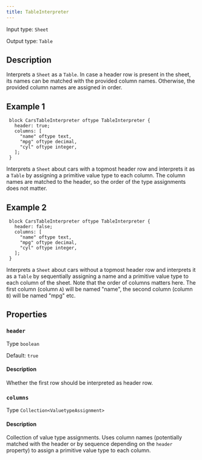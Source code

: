 ```yaml
---
title: TableInterpreter
---
```


<!-- Do NOT change this document as it is auto-generated from the language server -->

Input type: `Sheet`

Output type: `Table`

## Description

Interprets a `Sheet` as a `Table`. In case a header row is present in the sheet, its names can be matched with the provided column names. Otherwise, the provided column names are assigned in order.

## Example 1

```jayvee
 block CarsTableInterpreter oftype TableInterpreter {
   header: true;
   columns: [
     "name" oftype text,
     "mpg" oftype decimal,
     "cyl" oftype integer,
   ];
 }
```

Interprets a `Sheet` about cars with a topmost header row and interprets it as a `Table` by assigning a primitive value type to each column. The column names are matched to the header, so the order of the type assignments does not matter.

## Example 2

```jayvee
 block CarsTableInterpreter oftype TableInterpreter {
   header: false;
   columns: [
     "name" oftype text,
     "mpg" oftype decimal,
     "cyl" oftype integer,
   ];
 }
```

Interprets a `Sheet` about cars without a topmost header row and interprets it as a `Table` by sequentially assigning a name and a primitive value type to each column of the sheet. Note that the order of columns matters here. The first column (column `A`) will be named "name", the second column (column `B`) will be named "mpg" etc.

## Properties

### `header`

Type `boolean`

Default: `true`

#### Description

Whether the first row should be interpreted as header row.

### `columns`

Type `Collection<ValuetypeAssignment>`

#### Description

Collection of value type assignments. Uses column names (potentially matched with the header or by sequence depending on the `header` property) to assign a primitive value type to each column.

